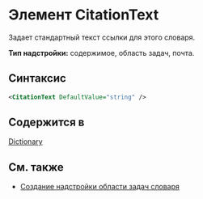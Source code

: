 # <a name="citationtext-element"></a>Элемент CitationText

Задает стандартный текст ссылки для этого словаря.

**Тип надстройки:** содержимое, область задач, почта.

## <a name="syntax"></a>Синтаксис

```XML
<CitationText DefaultValue="string" />
```

## <a name="contained-in"></a>Содержится в

[Dictionary](dictionary.md)

## <a name="see-also"></a>См. также

- [Создание надстройки области задач словаря](https://docs.microsoft.com/office/dev/add-ins/word/dictionary-task-pane-add-ins)
